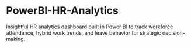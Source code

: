 # PowerBI-HR-Analytics
Insightful HR analytics dashboard built in Power BI to track workforce attendance, hybrid work trends, and leave behavior for strategic decision-making.
